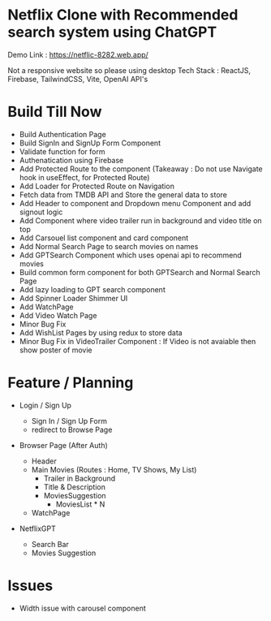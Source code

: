 # Netflix Clone with Recommended search system using ChatGPT
Demo Link : https://netflic-8282.web.app/

Not a responsive website so please using desktop
Tech Stack : ReactJS, Firebase, TailwindCSS, Vite, OpenAI API's 

# Build Till Now

- Build Authentication Page
- Build SignIn and SignUp Form Component
- Validate function for form
- Authenatication using Firebase 
- Add Protected Route to the component (Takeaway : Do not use Navigate hook in useEffect, for Protected Route)
- Add Loader for Protected Route on Navigation
- Fetch data from TMDB API and Store the general data to store
- Add Header to component and Dropdown menu Component and add signout logic
- Add Component where video trailer run in background and video title on top
- Add Carsouel list component and card component
- Add Normal Search Page to search movies on names
- Add GPTSearch Component which uses openai api to recommend movies 
- Build common form component for both GPTSearch and Normal Search Page
- Add lazy loading to GPT search component
- Add Spinner Loader Shimmer UI 
- Add WatchPage 
- Add Video Watch Page
- Minor Bug Fix
- Add WishList Pages by using redux to store data
- Minor Bug Fix in VideoTrailer Component :  If Video is not avaiable then show poster of movie



# Feature / Planning

- Login / Sign Up
    - Sign In / Sign Up Form 
    - redirect to Browse Page

- Browser Page (After Auth)
    - Header 
    - Main Movies (Routes : Home, TV Shows, My List)
        - Trailer in Background
        - Title & Description
        - MoviesSuggestion
            - MoviesList * N
    - WatchPage 

- NetflixGPT
    - Search Bar
    - Movies Suggestion


# Issues
- Width issue with carousel component

